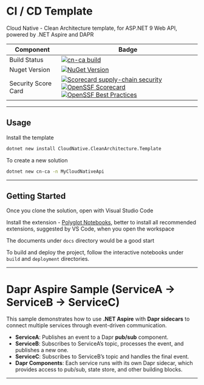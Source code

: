 # CI / CD Template

Cloud Native - Clean Architecture template, for ASP.NET 9 Web API, powered by .NET Aspire and DAPR

| Component | Badge |
| --- | --- |
| Build Status | [![cn-ca build](https://github.com/spicycoder/CICDTemplate/actions/workflows/build.yml/badge.svg)](https://github.com/spicycoder/CICDTemplate/actions/workflows/build.yml) |
| Nuget Version | [![NuGet Version](https://img.shields.io/nuget/v/CloudNative.CleanArchitecture.Template)](https://www.nuget.org/packages/CloudNative.CleanArchitecture.Template) |
| Security Score Card | [![Scorecard supply-chain security](https://github.com/spicycoder/CICDTemplate/actions/workflows/scorecard.yml/badge.svg)](https://github.com/spicycoder/CICDTemplate/actions/workflows/scorecard.yml) [![OpenSSF Scorecard](https://api.scorecard.dev/projects/github.com/spicycoder/CICDTemplate/badge)](https://scorecard.dev/viewer/?uri=github.com/spicycoder/CICDTemplate) [![OpenSSF Best Practices](https://www.bestpractices.dev/projects/9743/badge)](https://www.bestpractices.dev/projects/9743) |

---

## Usage

Install the template

```sh
dotnet new install CloudNative.CleanArchitecture.Template
```

To create a new solution

```sh
dotnet new cn-ca -n MyCloudNativeApi
```

---

## Getting Started

Once you clone the solution, open with Visual Studio Code

Install the extension - [Polyglot Notebooks](https://marketplace.visualstudio.com/items/?itemName=ms-dotnettools.dotnet-interactive-vscode), better to install all recommended extensions, suggested by VS Code, when you open the workspace

The documents under `docs` directory would be a good start

To build and deploy the project, follow the interactive notebooks under `build` and `deployment` directories.

---
# Dapr Aspire Sample (ServiceA → ServiceB → ServiceC)

This sample demonstrates how to use **.NET Aspire** with **Dapr sidecars** to connect multiple services through event-driven communication.

- **ServiceA**: Publishes an event to a Dapr **pub/sub** component.
- **ServiceB**: Subscribes to ServiceA’s topic, processes the event, and publishes a new one.
- **ServiceC**: Subscribes to ServiceB’s topic and handles the final event.
- **Dapr Components**: Each service runs with its own Dapr sidecar, which provides access to pub/sub, state store, and other building blocks.

---
